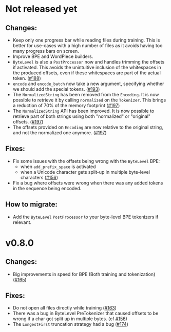 # Not released yet

## Changes:
- Keep only one progress bar while reading files during training. This is better for use-cases with
a high number of files as it avoids having too many progress bars on screen.
- Improve BPE and WordPiece builders.
- `ByteLevel` is also a `PostProcessor` now and handles trimming the offsets if activated. This
avoids the unintuitive inclusion of the whitespaces in the produced offsets, even if these
whitespaces are part of the actual token. ([#188](https://github.com/huggingface/tokenizers/pull/188))
- `encode` and `encode_batch` now take a new argument, specifying whether we should add the
special tokens. ([#193](https://github.com/huggingface/tokenizers/pull/193))
- The `NormalizedString` has been removed from the `Encoding`. It is now possible to retrieve it
by calling `normalized` on the `Tokenizer`. This brings a reduction of 70% of the memory footprint
([#197](https://github.com/huggingface/tokenizers/pull/197))
- The `NormalizedString` API has been improved. It is now possible to retrieve part of both strings
using both "normalized" or "original" offsets. ([#197](https://github.com/huggingface/tokenizers/pull/197))
- The offsets provided on `Encoding` are now relative to the original string, and not the normalized
one anymore. ([#197](https://github.com/huggingface/tokenizers/pull/197))

## Fixes:
- Fix some issues with the offsets being wrong with the `ByteLevel` BPE:
	- when `add_prefix_space` is activated
	- when a Unicode character gets split-up in multiple byte-level characters ([#156](https://github.com/huggingface/tokenizers/issues/156))
- Fix a bug where offsets were wrong when there was any added tokens in the sequence being encoded.

## How to migrate:
- Add the `ByteLevel` `PostProcessor` to your byte-level BPE tokenizers if relevant.

# v0.8.0

## Changes:
- Big improvements in speed for BPE (Both training and tokenization) ([#165](https://github.com/huggingface/tokenizers/pull/165))

## Fixes:
- Do not open all files directly while training ([#163](https://github.com/huggingface/tokenizers/issues/163))
- There was a bug in ByteLevel PreTokenizer that caused offsets to be wrong if a char got split up
in multiple bytes. (cf [#156](https://github.com/huggingface/tokenizers/pull/156))
- The `LongestFirst` truncation strategy had a bug ([#174](https://github.com/huggingface/tokenizers/issues/174))
